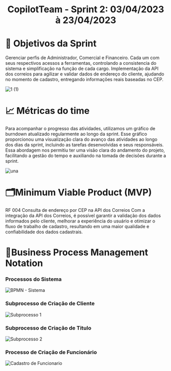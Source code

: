 <h1 style="text-align: center">CopilotTeam - Sprint 2: 03/04/2023 à 23/04/2023</h1>

# :dart: Objetivos da Sprint

Gerenciar perfis de Administrador, Comercial e Financeiro. Cada um com seus respectivos acessos a ferramentas, controlando a consistencia do sistema e simplificação na função de cada cargo. Implementação da API dos correios para agilizar e validar dados de endereço do cliente, ajudando no momento de cadastro, entregando informações reais baseadas no CEP.

![1 (1)](https://user-images.githubusercontent.com/79495727/233970928-199f1c3c-92f1-420a-9e60-2a7a13b4a674.png)

# :chart_with_upwards_trend: Métricas do time

Para acompanhar o progresso das atividades, utilizamos um gráfico de burndown atualizado regularmente ao longo da sprint. Esse gráfico proporcionou uma visualização clara do avanço das atividades ao longo dos dias da sprint, incluindo as tarefas desenvolvidas e seus responsáveis. Essa abordagem nos permitiu ter uma visão clara do andamento do projeto, facilitando a gestão do tempo e auxiliando na tomada de decisões durante a sprint.

![una](https://user-images.githubusercontent.com/96298784/233903484-02da9b29-fd76-4935-899c-35705f5c55ff.jpeg)




# 🗂️Minimum Viable Product (MVP)

RF 004	Consulta de endereço por CEP na API dos Correios
Com a integração da API dos Correios, é possível garantir a validação dos dados informados pelo cliente, melhorar a experiência do usuário e otimizar o fluxo de trabalho de cadastro, resultando em uma maior qualidade e confiabilidade dos dados cadastrais.



# 📄Business Process Management Notation

### Processos do Sistema

![BPMN - Sistema](https://user-images.githubusercontent.com/79495727/228827319-8da69434-80c9-439a-b162-334d75fef7f5.svg)

### Subprocesso de Criação de Cliente

![Subprocesso 1](https://user-images.githubusercontent.com/79495727/228827350-082325ee-985e-4bae-87c5-77fec3119357.svg)

### Subprocesso de Criação de Titulo

![Subprocesso 2](https://user-images.githubusercontent.com/79495727/228827374-1cbbcd08-6517-49c3-b593-dc1b3a2ff548.svg)

### Processo de Criação de Funcionário

![Cadastro de Funcionario](https://user-images.githubusercontent.com/79495727/228827391-e2397e1f-8fd6-48cd-abec-06585092ca46.svg)